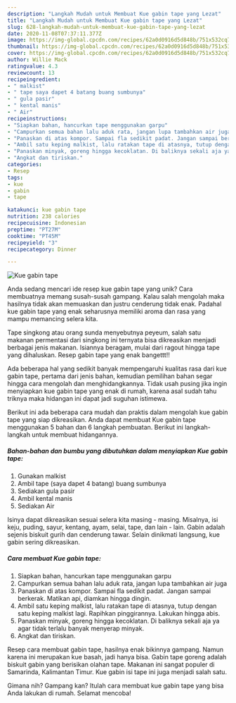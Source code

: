 ```yaml
---
description: "Langkah Mudah untuk Membuat Kue gabin tape yang Lezat"
title: "Langkah Mudah untuk Membuat Kue gabin tape yang Lezat"
slug: 628-langkah-mudah-untuk-membuat-kue-gabin-tape-yang-lezat
date: 2020-11-08T07:37:11.377Z
image: https://img-global.cpcdn.com/recipes/62a0d0916d5d848b/751x532cq70/kue-gabin-tape-foto-resep-utama.jpg
thumbnail: https://img-global.cpcdn.com/recipes/62a0d0916d5d848b/751x532cq70/kue-gabin-tape-foto-resep-utama.jpg
cover: https://img-global.cpcdn.com/recipes/62a0d0916d5d848b/751x532cq70/kue-gabin-tape-foto-resep-utama.jpg
author: Willie Mack
ratingvalue: 4.3
reviewcount: 13
recipeingredient:
- " malkist"
- " tape saya dapet 4 batang buang sumbunya"
- " gula pasir"
- " kental manis"
- " Air"
recipeinstructions:
- "Siapkan bahan, hancurkan tape menggunakan garpu"
- "Campurkan semua bahan lalu aduk rata, jangan lupa tambahkan air juga"
- "Panaskan di atas kompor. Sampai fla sedikit padat. Jangan sampai berkerak. Matikan api, diamkan hingga dingin."
- "Ambil satu keping malkist, lalu ratakan tape di atasnya, tutup dengan satu keping malkist lagi. Rapihkan pinggirannya. Lakukan hingga abis."
- "Panaskan minyak, goreng hingga kecoklatan. Di baliknya sekali aja ya agar tidak terlalu banyak menyerap minyak."
- "Angkat dan tiriskan."
categories:
- Resep
tags:
- kue
- gabin
- tape

katakunci: kue gabin tape 
nutrition: 238 calories
recipecuisine: Indonesian
preptime: "PT27M"
cooktime: "PT45M"
recipeyield: "3"
recipecategory: Dinner

---
```



![Kue gabin tape](https://img-global.cpcdn.com/recipes/62a0d0916d5d848b/751x532cq70/kue-gabin-tape-foto-resep-utama.jpg)

Anda sedang mencari ide resep kue gabin tape yang unik? Cara membuatnya memang susah-susah gampang. Kalau salah mengolah maka hasilnya tidak akan memuaskan dan justru cenderung tidak enak. Padahal kue gabin tape yang enak seharusnya memiliki aroma dan rasa yang mampu memancing selera kita.

Tape singkong atau orang sunda menyebutnya peyeum, salah satu makanan permentasi dari singkong ini ternyata bisa dikreasikan menjadi berbagai jenis makanan. Isiannya beragam, mulai dari ragout hingga tape yang dihaluskan. Resep gabin tape yang enak bangettt!!

Ada beberapa hal yang sedikit banyak mempengaruhi kualitas rasa dari kue gabin tape, pertama dari jenis bahan, kemudian pemilihan bahan segar hingga cara mengolah dan menghidangkannya. Tidak usah pusing jika ingin menyiapkan kue gabin tape yang enak di rumah, karena asal sudah tahu triknya maka hidangan ini dapat jadi suguhan istimewa.


Berikut ini ada beberapa cara mudah dan praktis dalam mengolah kue gabin tape yang siap dikreasikan. Anda dapat membuat Kue gabin tape menggunakan 5 bahan dan 6 langkah pembuatan. Berikut ini langkah-langkah untuk membuat hidangannya.

<!--inarticleads1-->

##### Bahan-bahan dan bumbu yang dibutuhkan dalam menyiapkan Kue gabin tape:

1. Gunakan  malkist
1. Ambil  tape (saya dapet 4 batang) buang sumbunya
1. Sediakan  gula pasir
1. Ambil  kental manis
1. Sediakan  Air


Isinya dapat dikreasikan sesuai selera kita masing - masing. Misalnya, isi keju, puding, sayur, kentang, ayam, selai, tape, dan lain - lain. Gabin adalah sejenis biskuit gurih dan cenderung tawar. Selain dinikmati langsung, kue gabin sering dikreasikan. 

<!--inarticleads2-->

##### Cara membuat Kue gabin tape:

1. Siapkan bahan, hancurkan tape menggunakan garpu
1. Campurkan semua bahan lalu aduk rata, jangan lupa tambahkan air juga
1. Panaskan di atas kompor. Sampai fla sedikit padat. Jangan sampai berkerak. Matikan api, diamkan hingga dingin.
1. Ambil satu keping malkist, lalu ratakan tape di atasnya, tutup dengan satu keping malkist lagi. Rapihkan pinggirannya. Lakukan hingga abis.
1. Panaskan minyak, goreng hingga kecoklatan. Di baliknya sekali aja ya agar tidak terlalu banyak menyerap minyak.
1. Angkat dan tiriskan.


Resep cara membuat gabin tape, hasilnya enak bikinnya gampang. Namun karena ini merupakan kue basah, jadi hanya bisa. Gabin tape goreng adalah biskuit gabin yang berisikan olahan tape. Makanan ini sangat populer di Samarinda, Kalimantan Timur. Kue gabin isi tape ini juga menjadi salah satu. 

Gimana nih? Gampang kan? Itulah cara membuat kue gabin tape yang bisa Anda lakukan di rumah. Selamat mencoba!
